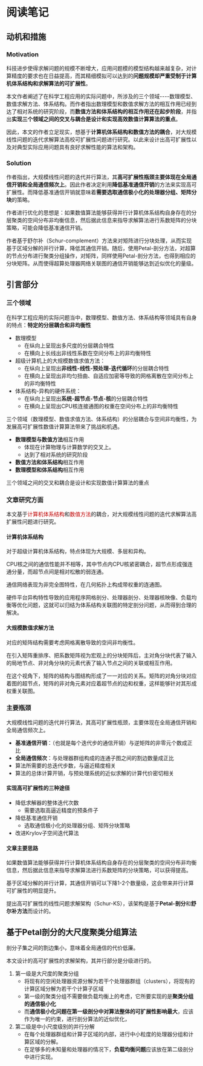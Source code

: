 # 阅读笔记

## 动机和措施

### Motivation

科技进步使得求解问题的规模不断增大，应用问题模的模型结构越来越复杂，对计算精度的要求也在日益提高，而其精细模拟可以达到的**问题规模却严重受制于计算机体系结构和求解算法的可扩展性**。

本文作者阐述了在科学工程应用的实际问题中，所涉及的三个领域----数理模型、数值求解方法、体系结构。而作者指出数理模型和数值求解方法的相互作用已经到达了相对系统的研究阶段，而**数值方法和体系结构的相互作用还在起步阶段**，并指出**实现三个领域之间的交叉与耦合是设计和实现高效数值计算算法的重点**。

因此，本文的作者立足现实，想基于**计算机体系结构和数值方法的耦合**，对大规模线性问题的迭代求解算法高校可扩展性问题进行研究。以此来设计出高可扩展性以及对典型实际应用问题具有良好求解性能的算法和架构。

### Solution

作者指出，大规模线性问题的迭代并行算法，其**高可扩展性瓶颈主要体现在全局通信开销和全局通信频次上**。因此作者决定利用**降低基准通信开销**的方法来实现高可扩展性。而降低基准通信开销就意味着**需要选取通信极小化的处理器分组、矩阵分块**的策略。

作者进行优化的思想是：如果数值算法能够获得并行计算机体系结构自身存在的分层聚类的空间分布非均衡信息，然后据此信息来指导求解算法进行系数矩阵的分块策略，可能会降低基准通信开销。

作者基于舒尔补（Schur-complement）方法来对矩阵进行分块处理，从而实现基于区域分解的并行计算，降低其通信开销。随后，使用Petal-剖分方法，对超算的节点分布进行聚类分组操作，对矩阵，同样使用Petal-剖分方法，也得到相应的分块矩阵。从而使得超算处理器网络关联图的通信开销能够达到近似优化的量级。

## 引言部分

### 三个领域

在科学工程应用的实际问题当中，数理模型、数值方法、体系结构等领域具有自身的特点：**特定的分层耦合和非均衡性**
- 数理模型
	- 在纵向上呈现出多尺度的分层耦合特性
	- 在横向上长线出非线性系数在空间分布上的非均衡特性
- 超级计算机上的大规模数值求值方法：
	- 在纵向上呈现出**非线性-线性-预处理-迭代循环**的分层耦合特性
	- 在横向上呈现出非均匀扭曲、自适应加密等导致的网格离散在空间分布上的非均衡特性
- 体系结构-异构的硬件系统：
	- 在纵向上呈现出**系统-超节点-节点-核**的分层耦合特性
	- 在横向上呈现出CPU核连接通图的权重在空间分布上的非均衡特性

三个领域（数理模型、数值求值方法、体系结构）的分层耦合与空间非均衡性，为发展高可扩展性数值计算算法带来了挑战和机遇。
- **数理模型与数值方法**相互作用
	- 体现在计算物理与计算数学的交叉上。
	- 达到了相对系统的研究阶段
- **数值方法和体系结构**相互作用
- **数理模型和体系结构**相互作用

三个领域之间的交叉和耦合是设计和实现数值计算算法的重点

### 文章研究方面

本文基于<font color="##c00000">计算机体系结构</font>和<font color="##c00000">数值方法</font>的耦合，对大规模线性问题的迭代求解算法高扩展性问题进行研究。

#### 计算机体系结构

对于超级计算机体系结构，特点体现为大规模、多层和异构。

CPU核之间的通信性能并不相等，其中节点内CPU核紧密耦合，超节点形成强连通分量，而超节点间是相对松散的弱连通。

通信网络表现为非完全图特性，在几何拓扑上构成带权重的连通图。

硬件平台异构特性导致的应用程序网格剖分、处理器剖分、处理器核映像、负载均衡等优化问题，这就可以归结为体系结构关联图的特定剖分问题，从而得到合理的解决。

#### 大规模数值求解方法

对应的矩阵结构需要考虑网格离散导致的空间非均衡性。

在引入矩阵重排序、把系数矩阵视为宏观上的分块矩阵后，主对角分块代表了输入的局地节点、非对角分块的元素代表了输入节点之间的关联或相互作用。

在这个视角下，矩阵的结构与图结构形成了一一对应的关系。矩阵的对角分块对应着图的超节点，矩阵的非对角元素对应着超节点的边和权重，这样能够针对其形成权重关联图。

### 主要瓶颈

大规模线性问题的迭代并行算法，其高可扩展性瓶颈，主要体现在全局通信开销和全局通信频次上。
- **基准通信开销**：（也就是每个迭代步的通信开销）与逆矩阵的非零元个数成正比
- **全局通信频次**：与处理器群组构成的连通子图之间的割边数量成正比
- 算法所需要的总迭代步数，与逼近精度相关
- 算法的总体计算开销，与预处理系统的近似求解的计算代价密切相关


#### 实现高可扩展性的三种途径

- 降低求解器的整体迭代次数
	- 需要选取高逼近精度的预条件子
- 降低基准通信开销
	- 选取通信极小化的处理器分组、矩阵分块策略
- 改进Krylov子空间迭代算法

#### 文章主要思路

如果数值算法能够获得并行计算机体系结构自身存在的分层聚类的空间分布非均衡信息，然后据此信息来指导求解算法进行系数矩阵的分块策略，可以获得提高。

基于区域分解的并行计算，其通信开销可以下降1-2个数量级，这会带来并行计算可扩展性的明显提升。

提出高可扩展性的线性问题求解架构（Schur-KS），该架构是基于**Petal-剖分**和**舒尔补方法**而设计的。


## 基于Petal剖分的大尺度聚类分组算法

剖分子集之间的割边集小，意味着全局通信的代价低廉。

本文设计的高可扩展性的求解架构，其并行部分是分级进行的。

1. 第一级是大尺度的聚类分组
	- 将现有的空闲处理器资源分解为若干个处理器群组（clusters），将现有的计算区域分解为若干个计算子区域
	- 第一级的聚类分组不需要做负载均衡上的考虑，它所要实现的是**聚类分组的通信极小化**
	- 而**通信极小化问题在第一级剖分中对算法整体的可扩展性影响最大**，应该作为唯一的约束，进行剖分算法的近似优化，
1. 第二级是中小尺度级别的并行分解
	- 在每个处理器群组和计算子区域的内部，进行中小粒度的处理器分组和计算区域的分解。
	- 在足够多的未知量和处理器的情况下，**负载均衡问题**应该放在第二级剖分中进行实现。











